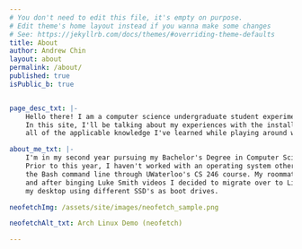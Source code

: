 ```yaml
---
# You don't need to edit this file, it's empty on purpose.
# Edit theme's home layout instead if you wanna make some changes
# See: https://jekyllrb.com/docs/themes/#overriding-theme-defaults
title: About
author: Andrew Chin
layout: about
permalink: /about/
published: true
isPublic_b: true


page_desc_txt: |-
    Hello there! I am a computer science undergraduate student experimenting with Arch Linux. 
    In this site, I'll be talking about my experiences with the installation and configuration of Arch, as well as
    all of the applicable knowledge I've learned while playing around with Linux.

about_me_txt: |-
    I'm in my second year pursuing my Bachelor's Degree in Computer Science at the University of Waterloo.
    Prior to this year, I haven't worked with an operating system other than Windows. In my summer term where I learned 
    the Bash command line through UWaterloo's CS 246 course. My roommate introduced me to Arch Linux and the art of ricing, 
    and after binging Luke Smith videos I decided to migrate over to Linux. I'm currently dual booting Arch with windows on 
    my desktop using different SSD's as boot drives. 

neofetchImg: /assets/site/images/neofetch_sample.png

neofetchAlt_txt: Arch Linux Demo (neofetch)

---
```

